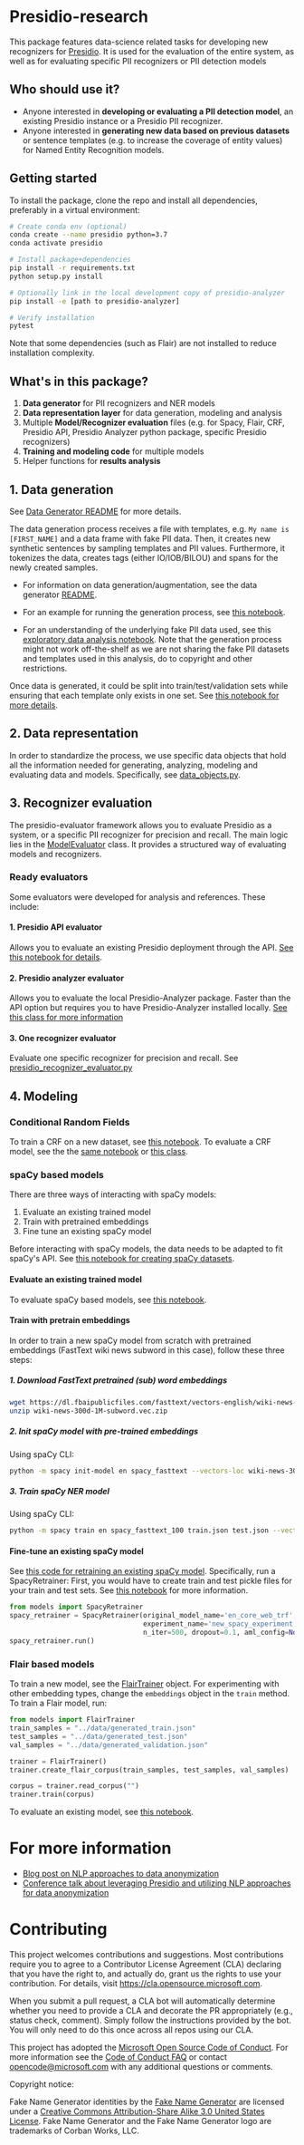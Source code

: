 # Presidio-research
This package features data-science related tasks for developing new recognizers for [Presidio](https://github.com/microsoft/presidio). 
It is used for the evaluation of the entire system, as well as for evaluating specific PII recognizers or PII detection models

## Who should use it?
- Anyone interested in **developing or evaluating a PII detection model**, an existing Presidio instance or a Presidio PII recognizer.
- Anyone interested in **generating new data based on previous datasets** or sentence templates (e.g. to increase the coverage of entity values) for Named Entity Recognition models.

## Getting started
To install the package, clone the repo and install all dependencies, preferably in a virtual environment:

``` sh
# Create conda env (optional)
conda create --name presidio python=3.7
conda activate presidio

# Install package+dependencies
pip install -r requirements.txt
python setup.py install

# Optionally link in the local development copy of presidio-analyzer
pip install -e [path to presidio-analyzer]

# Verify installation
pytest
```
Note that some dependencies (such as Flair) are not installed to reduce installation complexity.


## What's in this package?

1. **Data generator** for PII recognizers and NER models
2. **Data representation layer** for data generation, modeling and analysis
3. Multiple **Model/Recognizer evaluation** files (e.g. for Spacy, Flair, CRF, Presidio API, Presidio Analyzer python package, specific Presidio recognizers)
4. **Training and modeling code** for multiple models
4. Helper functions for **results analysis**



## 1. Data generation
See [Data Generator README](/presidio_evaluator/data_generator/README.md) for more details.

The data generation process receives a file with templates, e.g. `My name is [FIRST_NAME]` and a data frame with fake PII data. 
Then, it creates new synthetic sentences by sampling templates and PII values. Furthermore, it tokenizes the data, creates tags (either IO/IOB/BILOU) and spans for the newly created samples.

- For information on data generation/augmentation, see the data generator [README](presidio_evaluator/data_generator/README.md).

- For an example for running the generation process, see [this notebook](notebooks/Generate%20data.ipynb). 

- For an understanding of the underlying fake PII data used, see this [exploratory data analysis notebook](notebooks/PII%20EDA.ipynb).
Note that the generation process might not work off-the-shelf as we are not sharing the fake PII datasets and templates used in this analysis, do to copyright and other restrictions.

Once data is generated, it could be split into train/test/validation sets while ensuring that each template only exists in one set. See [this notebook for more details](notebooks/Split%20by%20pattern%20%23.ipynb).

## 2. Data representation

In order to standardize the process, we use specific data objects that hold all the information needed for generating, analyzing, modeling and evaluating data and models. Specifically, see [data_objects.py](presidio_evaluator/data_objects.py).

## 3. Recognizer evaluation
The presidio-evaluator framework allows you to evaluate Presidio as a system, or a specific PII recognizer for precision and recall.
The main logic lies in the [ModelEvaluator](presidio_evaluator/model_evaluator.py) class. It provides a structured way of evaluating models and recognizers.


### Ready evaluators
Some evaluators were developed for analysis and references. These include:

#### 1. Presidio API evaluator

Allows you to evaluate an existing Presidio deployment through the API. [See this notebook for details](notebooks/Evaluate%20Presidio-API.ipynb).

#### 2. Presidio analyzer evaluator
Allows you to evaluate the local Presidio-Analyzer package. Faster than the API option but requires you to have Presidio-Analyzer installed locally. [See this class for more information](presidio_evaluator/presidio_analyzer.py)

#### 3. One recognizer evaluator
Evaluate one specific recognizer for precision and recall. See [presidio_recognizer_evaluator.py](presidio_evaluator/presidio_recognizer_evaluator.py)


## 4. Modeling

### Conditional Random Fields
To train a CRF on a new dataset, see [this notebook](notebooks/models/CRF.ipynb).
To evaluate a CRF model, see the the [same notebook](notebooks/models/CRF.ipynb) or [this class](presidio_evaluator/crf_evaluator.py).

### spaCy based models
There are three ways of interacting with spaCy models: 
1. Evaluate an existing trained model
2. Train with pretrained embeddings
3. Fine tune an existing spaCy model

Before interacting with spaCy models, the data needs to be adapted to fit spaCy's API. 
See [this notebook for creating spaCy datasets](notebooks/models/Create%20datasets%20for%20Spacy%20training.ipynb).

#### Evaluate an existing trained model
To evaluate spaCy based models, see [this notebook](notebooks/models/Evaluate%20spacy%20models.ipynb).

#### Train with pretrain embeddings
In order to train a new spaCy model from scratch with pretrained embeddings (FastText wiki news subword in this case), follow these three steps:

##### 1. Download FastText pretrained (sub) word embeddings
``` sh
wget https://dl.fbaipublicfiles.com/fasttext/vectors-english/wiki-news-300d-1M-subword.vec.zip
unzip wiki-news-300d-1M-subword.vec.zip
```

##### 2. Init spaCy model with pre-trained embeddings
Using spaCy CLI:
``` sh
python -m spacy init-model en spacy_fasttext --vectors-loc wiki-news-300d-1M-subword.vec
```

##### 3. Train spaCy NER model
Using spaCy CLI:
``` sh
python -m spacy train en spacy_fasttext_100 train.json test.json --vectors spacy_fasttext --pipeline ner -n 100
```

#### Fine-tune an existing spaCy model
See [this code for retraining an existing spaCy model](models/spacy_retrain.py). Specifically, run a SpacyRetrainer:
First, you would have to create train and test pickle files for your train and test sets. See [this notebook](notebooks/models/Create%20datasets%20for%20Spacy%20training.ipynb) for more information.

```python
from models import SpacyRetrainer
spacy_retrainer = SpacyRetrainer(original_model_name='en_core_web_trf',
                                 experiment_name='new_spacy_experiment',
                                 n_iter=500, dropout=0.1, aml_config=None)
spacy_retrainer.run()
```

### Flair based models
To train a new model, see the [FlairTrainer](https://github.com/microsoft/presidio-research/blob/master/models/flair_train.py) object. 
For experimenting with other embedding types, change the `embeddings` object in the `train` method.
To train a Flair model, run:

```python
from models import FlairTrainer
train_samples = "../data/generated_train.json"
test_samples = "../data/generated_test.json"
val_samples = "../data/generated_validation.json"

trainer = FlairTrainer()
trainer.create_flair_corpus(train_samples, test_samples, val_samples)

corpus = trainer.read_corpus("")
trainer.train(corpus)
```

To evaluate an existing model, see [this notebook](notebooks/models/Evaluate%20flair%20models.ipynb).

# For more information
- [Blog post on NLP approaches to data anonymization](https://towardsdatascience.com/nlp-approaches-to-data-anonymization-1fb5bde6b929)
- [Conference talk about leveraging Presidio and utilizing NLP approaches for data anonymization](https://youtu.be/Tl773LANRwY)

# Contributing

This project welcomes contributions and suggestions.  Most contributions require you to agree to a
Contributor License Agreement (CLA) declaring that you have the right to, and actually do, grant us
the rights to use your contribution. For details, visit https://cla.opensource.microsoft.com.

When you submit a pull request, a CLA bot will automatically determine whether you need to provide
a CLA and decorate the PR appropriately (e.g., status check, comment). Simply follow the instructions
provided by the bot. You will only need to do this once across all repos using our CLA.

This project has adopted the [Microsoft Open Source Code of Conduct](https://opensource.microsoft.com/codeofconduct/).
For more information see the [Code of Conduct FAQ](https://opensource.microsoft.com/codeofconduct/faq/) or
contact [opencode@microsoft.com](mailto:opencode@microsoft.com) with any additional questions or comments.

Copyright notice:

Fake Name Generator identities by the [Fake Name Generator](https://www.fakenamegenerator.com/)
are licensed under a [Creative Commons Attribution-Share Alike 3.0 United States License](http://creativecommons.org/licenses/by-sa/3.0/us/). Fake Name Generator and the Fake Name Generator logo are trademarks of Corban Works, LLC.
